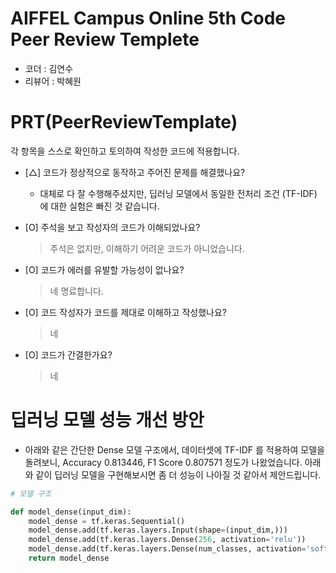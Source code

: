 # AIFFEL Campus Online 5th Code Peer Review Templete
- 코더 : 김연수
- 리뷰어 : 박혜원


# PRT(PeerReviewTemplate) 
각 항목을 스스로 확인하고 토의하여 작성한 코드에 적용합니다.

- [△] 코드가 정상적으로 동작하고 주어진 문제를 해결했나요?
  - 대체로 다 잘 수행해주셨지만, 딥러닝 모델에서 동일한 전처리 조건 (TF-IDF) 에 대한 실험은 빠진 것 같습니다. 

- [O] 주석을 보고 작성자의 코드가 이해되었나요?
  > 주석은 없지만, 이해하기 어려운 코드가 아니었습니다. 
- [O] 코드가 에러를 유발할 가능성이 없나요?
  > 네 명료합니다. 
- [O] 코드 작성자가 코드를 제대로 이해하고 작성했나요?
  > 네
- [O] 코드가 간결한가요?
  > 네

# 딥러닝 모델 성능 개선 방안 
- 아래와 같은 간단한 Dense 모델 구조에서, 데이터셋에 TF-IDF 를 적용하여 모델을 돌려보니, Accuracy 	0.813446, F1 Score 	0.807571 정도가 나왔었습니다. 아래와 같이 딥러닝 모델을 구현해보시면 좀 더 성능이 나아질 것 같아서 제안드립니다. 

```python
# 모델 구조 

def model_dense(input_dim):
    model_dense = tf.keras.Sequential()
    model_dense.add(tf.keras.layers.Input(shape=(input_dim,)))
    model_dense.add(tf.keras.layers.Dense(256, activation='relu'))
    model_dense.add(tf.keras.layers.Dense(num_classes, activation='softmax'))
    return model_dense


```

